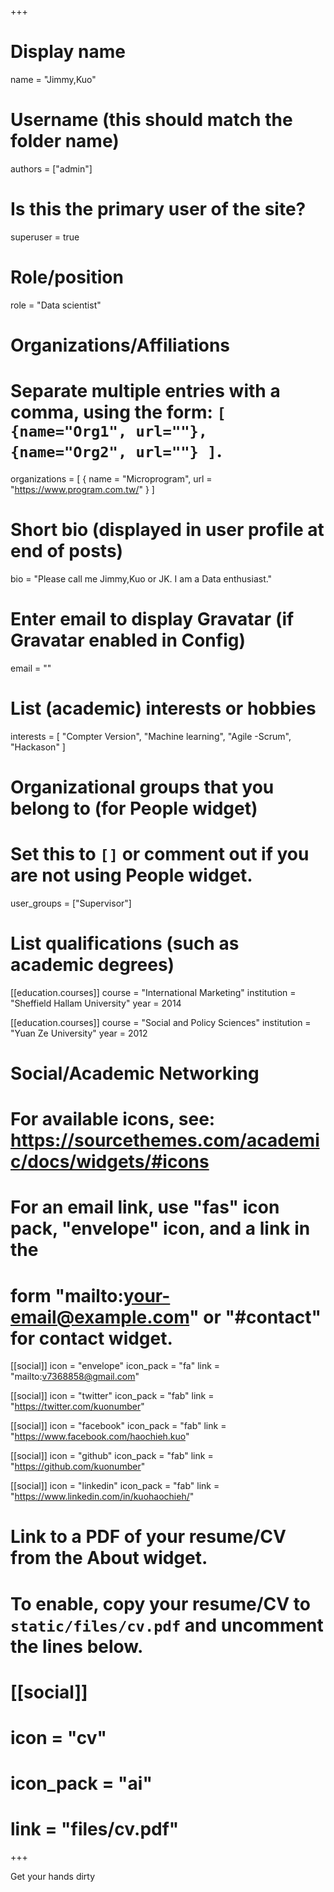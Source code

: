 +++
# Display name
name = "Jimmy,Kuo"

# Username (this should match the folder name)
authors = ["admin"]

# Is this the primary user of the site?
superuser = true

# Role/position
role = "Data scientist"

# Organizations/Affiliations
#   Separate multiple entries with a comma, using the form: `[ {name="Org1", url=""}, {name="Org2", url=""} ]`.
organizations = [ { name = "Microprogram", url = "https://www.program.com.tw/" } ]

# Short bio (displayed in user profile at end of posts)
bio = "Please call me Jimmy,Kuo or JK. I am a Data enthusiast."

# Enter email to display Gravatar (if Gravatar enabled in Config)
email = ""

# List (academic) interests or hobbies
interests = [
  "Compter Version",
  "Machine learning",
  "Agile -Scrum",
  "Hackason"
]

# Organizational groups that you belong to (for People widget)
#   Set this to `[]` or comment out if you are not using People widget.
user_groups = ["Supervisor"]

# List qualifications (such as academic degrees)
[[education.courses]]
  course = "International Marketing"
  institution = "Sheffield Hallam University"
  year = 2014

[[education.courses]]
  course = "Social and Policy Sciences"
  institution = "Yuan Ze University"
  year = 2012

# Social/Academic Networking
# For available icons, see: https://sourcethemes.com/academic/docs/widgets/#icons
#   For an email link, use "fas" icon pack, "envelope" icon, and a link in the
#   form "mailto:your-email@example.com" or "#contact" for contact widget.

[[social]]
    icon = "envelope"
    icon_pack = "fa"
    link = "mailto:v7368858@gmail.com"

[[social]]
    icon = "twitter"
    icon_pack = "fab"
    link = "https://twitter.com/kuonumber"

[[social]]
    icon = "facebook"
    icon_pack = "fab"
    link = "https://www.facebook.com/haochieh.kuo"

[[social]]
    icon = "github"
    icon_pack = "fab"
    link = "https://github.com/kuonumber"

[[social]]
    icon = "linkedin"
    icon_pack = "fab"
    link = "https://www.linkedin.com/in/kuohaochieh/"

# Link to a PDF of your resume/CV from the About widget.
# To enable, copy your resume/CV to `static/files/cv.pdf` and uncomment the lines below.
# [[social]]
#   icon = "cv"
#   icon_pack = "ai"
#   link = "files/cv.pdf"

+++

Get your hands dirty
